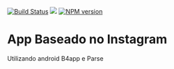 [![Build Status](https://api.travis-ci.org/darrachequesne/spring-data-jpa-datatables.svg?branch=master)](https://travis-ci.org/darrachequesne/spring-data-jpa-datatables)
[![](https://badges.gitter.im/Join%20Chat.svg)](https://gitter.im/typicode/json-server?utm_source=badge&utm_medium=badge&utm_campaign=pr-badge&utm_content=badge)
[![NPM version](https://img.shields.io/npm/v/parse-authors.svg)](https://www.npmjs.com/package/parse-authors) 

# App Baseado no Instagram

Utilizando android B4app e Parse

